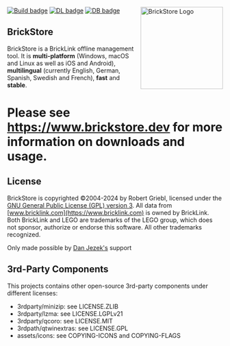 <img src="https://raw.githubusercontent.com/rgriebl/brickstore/main/assets/brickstore.png" align="right"
     alt="BrickStore Logo" width="192" height="192">

[![Build badge](https://img.shields.io/github/actions/workflow/status/rgriebl/brickstore/build_cmake.yml?branch=main&logo=github&label=Build%20matrix)](https://github.com/rgriebl/brickstore/action)
[![DL badge](https://img.shields.io/github/downloads/rgriebl/brickstore/latest/total?label=Downloads%20for%20latest%20version)](https://github.com/rgriebl/brickstore/releases)
[![DB badge](https://img.shields.io/github/v/release/rgriebl/brickstore-database?display_name=release&label=Last%20database%20update%20UTC)](https://github.com/rgriebl/brickstore-database)

## BrickStore

BrickStore is a BrickLink offline management tool. It is **multi-platform** (Windows, macOS and Linux as well as iOS and Android), **multilingual** (currently English, German, Spanish, Swedish and French), **fast** and **stable**.

# Please see https://www.brickstore.dev for more information on downloads and usage.


## License

BrickStore is copyrighted &copy;2004-2024 by Robert Griebl, licensed under the
[GNU General Public License (GPL) version 3](https://www.gnu.org/licenses/gpl-3.0.html).
All data from [www.bricklink.com](https://www.bricklink.com) is owned by BrickLink. Both BrickLink
and LEGO are trademarks of the LEGO group, which does not sponsor, authorize or endorse this
software. All other trademarks recognized.

Only made possible by [Dan Jezek's](https://www.danjezek.com/) support

## 3rd-Party Components

This projects contains other open-source 3rd-party components under different licenses:
* 3rdparty/minizip: see LICENSE.ZLIB
* 3rdparty/lzma: see LICENSE.LGPLv21
* 3rdparty/qcoro: see LICENSE.MIT
* 3rdpath/qtwinextras: see LICENSE.GPL
* assets/icons: see COPYING-ICONS and COPYING-FLAGS
